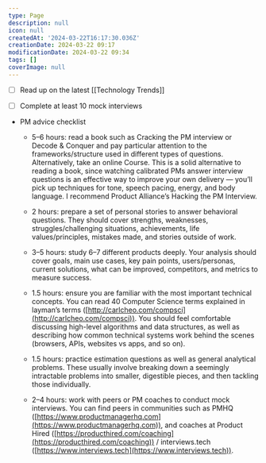 ```yaml
---
type: Page
description: null
icon: null
createdAt: '2024-03-22T16:17:30.036Z'
creationDate: 2024-03-22 09:17
modificationDate: 2024-03-22 09:34
tags: []
coverImage: null
---
```



- [ ] Read up on the latest [[Technology Trends]]

- [ ] Complete at least 10 mock interviews

- PM advice checklist

    - 5–6 hours: read a book such as Cracking the PM interview or Decode & Conquer and pay particular attention to the frameworks/structure used in different types of questions. Alternatively, take an online Course. This is a solid alternative to reading a book, since watching calibrated PMs answer interview questions is an effective way to improve your own delivery — you’ll pick up techniques for tone, speech pacing, energy, and body language. I recommend Product Alliance’s Hacking the PM Interview.

    - 2 hours: prepare a set of personal stories to answer behavioral questions. They should cover strengths, weaknesses, struggles/challenging situations, achievements, life values/principles, mistakes made, and stories outside of work.

    - 3–5 hours: study 6–7 different products deeply. Your analysis should cover goals, main use cases, key pain points, users/personas, current solutions, what can be improved, competitors, and metrics to measure success.

    - 1.5 hours: ensure you are familiar with the most important technical concepts. You can read 40 Computer Science terms explained in layman’s terms ([http://carlcheo.com/compsci](http://carlcheo.com/compsci)). You should feel comfortable discussing high-level algorithms and data structures, as well as describing how common technical systems work behind the scenes (browsers, APIs, websites vs apps, and so on).

    - 1.5 hours: practice estimation questions as well as general analytical problems. These usually involve breaking down a seemingly intractable problems into smaller, digestible pieces, and then tackling those individually.

    - 2–4 hours: work with peers or PM coaches to conduct mock interviews. You can find peers in communities such as PMHQ ([https://www.productmanagerhq.com](https://www.productmanagerhq.com)), and coaches at Product Hired ([https://producthired.com/coaching](https://producthired.com/coaching)) / interviews.tech ([https://www.interviews.tech](https://www.interviews.tech)).

